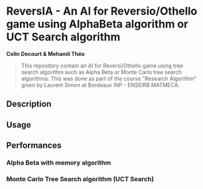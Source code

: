 # ReversIA - An AI for Reversio/Othello game using AlphaBeta algorithm or UCT Search algorithm

**Colin Decourt & Mehamli Théo** 


> This repository contain an AI for Reversi/Othello game using tree search algorithm such as Alpha Beta or Monte Carlo tree search algorithms. This was done as part of the course "Research Algorithm" given by Laurent Simon at Bordeaux INP - ENSEIRB MATMECA.

## Description 


## Usage


## Performances

### Alpha Beta with memory algorithm 


### Monte Carlo Tree Search algorithm (UCT Search)

